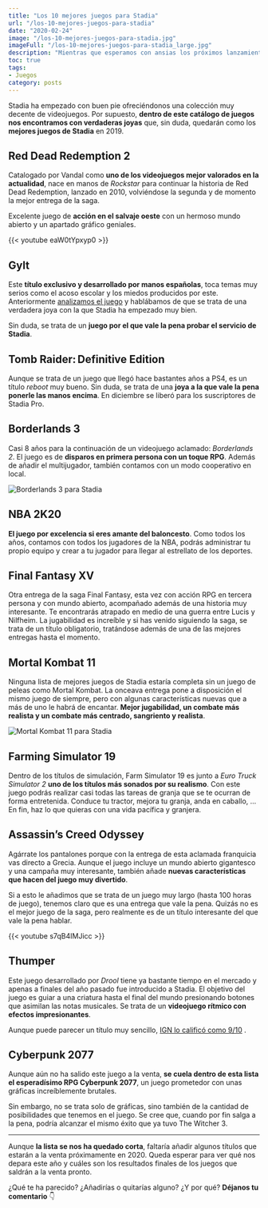 ```yaml
---
title: "Los 10 mejores juegos para Stadia"
url: "/los-10-mejores-juegos-para-stadia"
date: "2020-02-24"
image: "/los-10-mejores-juegos-para-stadia.jpg"
imageFull: "/los-10-mejores-juegos-para-stadia_large.jpg"
description: "Mientras que esperamos con ansias los próximos lanzamientos en juegos de Stadia en 2020, damos una repaso a los mejores videojuegos que valen la pena jugar actualmente."
toc: true
tags: 
- Juegos
category: posts
---
```


Stadia ha empezado con buen pie ofreciéndonos una colección muy decente de videojuegos. Por supuesto, **dentro de este catálogo de juegos nos encontramos con verdaderas joyas** que, sin duda, quedarán como los **mejores juegos de Stadia** en 2019. 

## Red Dead Redemption 2 

Catalogado por Vandal como **uno de los videojuegos mejor valorados en la actualidad**, nace en manos de *Rockstar* para continuar la historia de Red Dead Redemption, lanzado en 2010, volviéndose la segunda y de momento la mejor entrega de la saga. 

Excelente juego de **acción en el salvaje oeste** con un hermoso mundo abierto y un apartado gráfico geniales.

<div class="u-youtube">
  {{< youtube eaW0tYpxyp0 >}}
</div>

## Gylt 

Este **título exclusivo y desarrollado por manos españolas**, toca temas muy serios como el acoso escolar y los miedos producidos por este. Anteriormente <a class="u-anchor" href="https://www.stadianeros.com/gylt-analizamos-el-juego-exclusivo-de-google-stadia/
">analizamos el juego</a> y hablábamos de que se trata de una verdadera joya con la que Stadia ha empezado muy bien. 

Sin duda, se trata de un **juego por el que vale la pena probar el servicio de Stadia**. 

## Tomb Raider: Definitive Edition 

Aunque se trata de un juego que llegó hace bastantes años a PS4, es un título *reboot* muy bueno. Sin duda, se trata de una **joya a la que vale la pena ponerle las manos encima**. En diciembre se liberó para los suscriptores de Stadia Pro.

## Borderlands 3 

Casi 8 años para la continuación de un videojuego aclamado: *Borderlands 2*. El juego es de **disparos en primera persona con un toque RPG**. Además de añadir el multijugador, también contamos con un modo cooperativo en local. 

<img class="u-borderImage u-lazyload lazyload" loading="lazy" data-src="/los-10-mejores-juegos-para-stadia/borderlands-3-para-stadia.png" alt="Borderlands 3 para Stadia" title="Borderlands 3 para Stadia" />

## NBA 2K20 

**El juego por excelencia si eres amante del baloncesto**. Como todos los años, contamos con todos los jugadores de la NBA, podrás administrar tu propio equipo y crear a tu jugador para llegar al estrellato de los deportes. 

## Final Fantasy XV 

Otra entrega de la saga Final Fantasy, esta vez con acción RPG en tercera persona y con mundo abierto, acompañado además de una historia muy interesante. Te encontrarás atrapado en medio de una guerra entre Lucis y Nilfheim. La jugabilidad es increíble y si has venido siguiendo la saga, se trata de un título obligatorio, tratándose además de una de las mejores entregas hasta el momento. 

## Mortal Kombat 11 

Ninguna lista de mejores juegos de Stadia estaría completa sin un juego de peleas como Mortal Kombat. La onceava entrega pone a disposición el mismo juego de siempre, pero con algunas características nuevas que a más de uno le habrá de encantar. **Mejor jugabilidad, un combate más realista y un combate más centrado, sangriento y realista**. 

<img class="u-borderImage u-lazyload lazyload" loading="lazy" data-src="/los-10-mejores-juegos-para-stadia/mortal-kombat-11-para-stadia.jpg" alt="Mortal Kombat 11 para Stadia" title="Mortal Kombat 11 para Stadia" />

## Farming Simulator 19 

Dentro de los títulos de simulación, Farm Simulator 19 es junto a *Euro Truck Simulator 2* **uno de los títulos más sonados por su realismo**. Con este juego podrás realizar casi todas las tareas de granja que se te ocurran de forma entretenida. Conduce tu tractor, mejora tu granja, anda en caballo, ... En fin, haz lo que quieras con una vida pacífica y granjera. 

## Assassin’s Creed Odyssey 

Agárrate los pantalones porque con la entrega de esta aclamada franquicia vas directo a Grecia. Aunque el juego incluye un mundo abierto gigantesco y una campaña muy interesante, también añade **nuevas características que hacen del juego muy divertido**. 

Si a esto le añadimos que se trata de un juego muy largo (hasta 100 horas de juego), tenemos claro que es una entrega que vale la pena. Quizás no es el mejor juego de la saga, pero realmente es de un título interesante del que vale la pena hablar. 

<div class="u-youtube">
  {{< youtube s7qB4IMJicc >}}
</div>

## Thumper 

Este juego desarrollado por *Drool* tiene ya bastante tiempo en el mercado y apenas a finales del año pasado fue introducido a Stadia. El objetivo del juego es guiar a una criatura hasta el final del mundo presionando botones que asimilan las notas musicales. Se trata de un **videojuego rítmico con efectos impresionantes**. 

Aunque puede parecer un título muy sencillo, <a class="u-anchor" href="https://www.ign.com/articles/2016/10/05/thumper-vr-review" target="_blank" rel="nofollow noopener">IGN lo calificó como 9/10</a> . 


## Cyberpunk 2077 

Aunque aún no ha salido este juego a la venta, **se cuela dentro de esta lista el esperadísimo RPG Cyberpunk 2077**, un juego prometedor con unas gráficas increíblemente brutales. 

Sin embargo, no se trata solo de gráficas, sino también de la cantidad de posibilidades que tenemos en el juego. Se cree que, cuando por fin salga a la pena, podría alcanzar el mismo éxito que ya tuvo The Witcher 3.

___

Aunque **la lista se nos ha quedado corta**, faltaría añadir algunos títulos que estarán a la venta próximamente en 2020. Queda esperar para ver qué nos depara este año y cuáles son los resultados finales de los juegos que saldrán a la venta pronto. 

¿Qué te ha parecido? ¿Añadirías o quitarías alguno? ¿Y por qué? **Déjanos tu comentario** 👇
